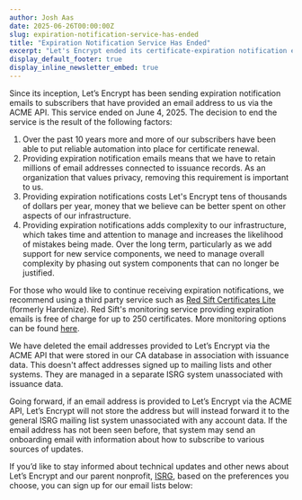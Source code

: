 ```yaml
---
author: Josh Aas
date: 2025-06-26T00:00:00Z
slug: expiration-notification-service-has-ended
title: "Expiration Notification Service Has Ended"
excerpt: "Let's Encrypt ended its certificate-expiration notification emails on June 4, 2025."
display_default_footer: true
display_inline_newsletter_embed: true
---
```


Since its inception, Let’s Encrypt has been sending expiration notification emails to subscribers that have provided an email address to us via the ACME API. This service ended on June 4, 2025. The decision to end the service is the result of the following factors:

1. Over the past 10 years more and more of our subscribers have been able to put reliable automation into place for certificate renewal.
2. Providing expiration notification emails means that we have to retain millions of email addresses connected to issuance records. As an organization that values privacy, removing this requirement is important to us.
3. Providing expiration notifications costs Let's Encrypt tens of thousands of dollars per year, money that we believe can be better spent on other aspects of our infrastructure.
4. Providing expiration notifications adds complexity to our infrastructure, which takes time and attention to manage and increases the likelihood of mistakes being made. Over the long term, particularly as we add support for new service components, we need to manage overall complexity by phasing out system components that can no longer be justified.

For those who would like to continue receiving expiration notifications, we recommend using a third party service such as [Red Sift Certificates Lite](https://redsift.com/pulse-platform/certificates-lite) (formerly Hardenize). Red Sift's monitoring service providing expiration emails is free of charge for up to 250 certificates. More monitoring options can be found [here](/docs/monitoring-options).

We have deleted the email addresses provided to Let’s Encrypt via the ACME API that were stored in our CA database in association with issuance data. This doesn't affect addresses signed up to mailing lists and other systems. They are managed in a separate ISRG system unassociated with issuance data.

Going forward, if an email address is provided to Let’s Encrypt via the ACME API, Let’s Encrypt will not store the address but will instead forward it to the general ISRG mailing list system unassociated with any account data. If the email address has not been seen before, that system may send an onboarding email with information about how to subscribe to various sources of updates.

If you’d like to stay informed about technical updates and other news about Let’s Encrypt and our parent nonprofit, [ISRG](https://abetterinternet.org), based on the preferences you choose, you can sign up for our email lists below:
